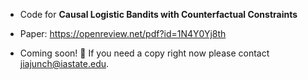 - Code for **Causal Logistic Bandits with Counterfactual Constraints** 

- Paper: https://openreview.net/pdf?id=1N4Y0Yj8th

- Coming soon! 🚀 If you need a copy right now please contact jiajunch@iastate.edu.
